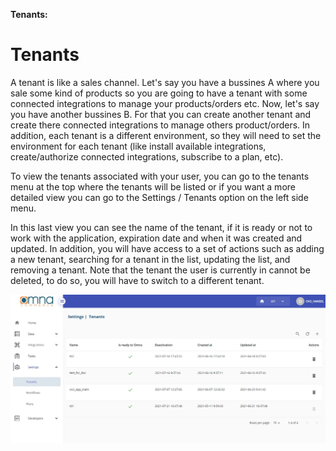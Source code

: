 **Tenants:**

# Tenants

A tenant is like a sales channel. Let's say you have a bussines A where you sale some kind of products so you are going to have a tenant with some connected integrations to manage your products/orders etc. Now, let's say you have another bussines B. For that you can create another tenant and create there connected integrations to manage others product/orders. 
In addition, each tenant is a different environment, so they will need to set the environment for each tenant (like install available integrations, create/authorize connected integrations, subscribe to a plan, etc).

To view the tenants associated with your user, you can go to the tenants menu at the top where the tenants will be listed or if you want a more detailed view you can go to the Settings / Tenants option on the left side menu.

In this last view you can see the name of the tenant, if it is ready or not to work with the application, expiration date and when it was created and updated. In addition, you will have access to a set of actions such as adding a new tenant, searching for a tenant in the list, updating the list, and removing a tenant. Note that the tenant the user is currently in cannot be deleted, to do so, you will have to switch to a different tenant.
<div align=center><img width="800" src="/assets/images/settings/tenant-list.jpg"/></div>
